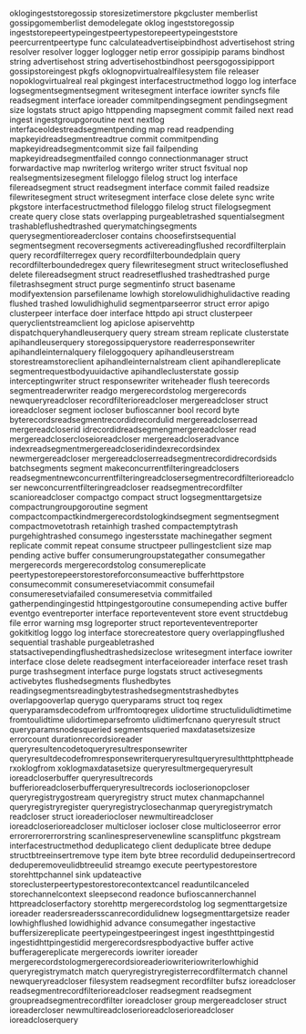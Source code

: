 oklogingeststoregossip storesizetimerstore pkgcluster memberlist gossipgomemberlist demodelegate oklog ingeststoregossip ingeststorepeertypeingestpeertypestorepeertypeingeststore peercurrentpeertype func calculateadvertiseipbindhost advertisehost string resolver resolver logger loglogger netip error gossipipip params bindhost string advertisehost string advertisehostbindhost peersgogossipipport gossipstoreingest pkgfs oklognopvirtualrealfilesystem file releaser nopoklogvirtualreal real pkgingest interfacestructmethod loggo log interface logsegmentsegmentsegment writesegment interface iowriter syncfs file readsegment interface ioreader commitpendingsegment pendingsegment size logstats struct apigo httppending mapsegment commit failed next read ingest ingestgroupgoroutine next nextlog interfaceoldestreadsegmentpending map read readpending mapkeyidreadsegmentreadtrue commit commitpending mapkeyidreadsegmentcommit size fail failpending mapkeyidreadsegmentfailed conngo connectionmanager struct forwardactive map nwriterlog writergo writer struct fsvitual nop realsegmentsizesegment fileloggo filelog struct log interface filereadsegment struct readsegment interface commit failed readsize filewritesegment struct writesegment interface close delete sync write pkgstore interfacestructmethod fileloggo filelog struct filelogsegment create query close stats overlapping purgeabletrashed squentialsegment trashableflushedtrashed querymatchingsegments querysegmentioreadercloser contains choosefirstsequential segmentsegment recoversegments activereadingflushed recordfilterplain query recordfilterregex query recordfilterboundedplain query recordfilterboundedregex query filewritesegment struct writecloseflushed delete filereadsegment struct readresetflushed trashedtrashed purge filetrashsegment struct purge segmentinfo struct basename modifyextension parsefilename lowhigh storelowulidhighulidactive reading flushed trashed lowulidhighulid segmentparseerror struct error apigo clusterpeer interface doer interface httpdo api struct clusterpeer queryclientstreamclient log apiclose apiservehttp dispatchqueryhandleuserquery query stream stream replicate clusterstate apihandleuserquery storegossipquerystore readerresponsewriter apihandleinternalquery fileloggoquery apihandleuserstream storestreamstoreclient apihandleinternalstream client apihandlereplicate segmentrequestbodyuuidactive apihandleclusterstate gossip interceptingwriter struct responsewriter writeheader flush teerecords segmentreaderwriter readgo mergerecordstolog mergerecords newqueryreadcloser recordfilterioreadcloser mergereadcloser struct ioreadcloser segment iocloser bufioscanner bool record byte byterecordsreadsegmentrecordidrecordulid mergereadcloserread mergereadcloserid idrecordidreadsegmengmergereadcloser read mergereadclosercloseioreadcloser mergereadcloseradvance indexreadsegmentmergereadcloseridindexrecordsindex newmergereadcloser mergereadcloserreadsegmentrecordidrecordsids batchsegments segment makeconcurrentfilteringreadclosers readsegmentnewconcurrentfilteringreadclosersegmentrecordfilterioreadcloser newconcurrentfilteringreadcloser readsegmentrecordfilter scanioreadcloser compactgo compact struct logsegmenttargetsize compactrungroupgoroutine segment compactcompactkindmergerecordstologkindsegment segmentsegment compactmovetotrash retainhigh trashed compactemptytrash purgehightrashed consumego ingestersstate machinegather segment replicate commit repeat consume structpeer pullingestclient size map pending active buffer consumerungroupstategather consumegather mergerecords mergerecordstolog consumereplicate peertypestorepeerstorestoreforconsumeactive bufferhttpstore consumecommit consumeresetviacommit consumefail consumeresetviafailed consumeresetvia commitfailed gatherpendingingestid httpingestgoroutine consumepending active buffer eventgo eventreporter interface reporteventevent store event structdebug file error warning msg logreporter struct reporteventeventreporter gokitkitlog loggo log interface storecreatestore query overlappingflushed sequential trashable purgeabletrashed statsactivependingflushedtrashedsizeclose writesegment interface iowriter interface close delete readsegment interfaceioreader interface reset trash purge trashsegment interface purge logstats struct activesegments activebytes flushedsegments flushedbytes readingsegmentsreadingbytestrashedsegmentstrashedbytes overlapgooverlap querygo queryparams struct toq regex queryparamsdecodefrom urlfromtoqregex ulidortime structulidulidtimetime fromtoulidtime ulidortimeparsefromto ulidtimerfcnano queryresult struct queryparamsnodesqueried segmentsqueried maxdatasetsizesize errorcount durationrecordsioreader queryresultencodetoqueryresultresponsewriter queryresultdecodefromresponsewriterqueryresultqueryresulthttphttpheaderxoklogfrom xoklogmaxdatasetsize queryresultmergequeryresult ioreadcloserbuffer queryresultrecords bufferioreadcloserbufferqueryresultrecords iocloserionopcloser queryregistrygostream queryregistry struct mutex chanmapchannel queryregistryregister queryregistryclosechanmap queryregistrymatch readcloser struct ioreaderiocloser newmultireadcloser ioreadcloserioreadcloser multicloser iocloser close multicloseerror error errorerrorerrorstring scanlinespreservenewline scansplitfunc pkgstream interfacestructmethod deduplicatego client deduplicate btree dedupe structbtreeinsertremove type item byte btree recordulid dedupeinsertrecord deduperemoveulidbtreeulid streamgo execute peertypestorestore storehttpchannel sink updateactive storeclusterpeertypestorestorecontextcancel readuntilcanceled storechannelcontext sleepsecond readonce bufioscannerchannel httpreadcloserfactory storehttp mergerecordstolog log segmenttargetsize ioreader readersreadersscanrecordidulidnew logsegmenttargetsize reader lowhighflushed lowidhighid advance consumegather ingestactive buffersizereplicate peertypeingestpeeringest ingest ingesthttpingestid ingestidhttpingestidid mergerecordsrespbodyactive buffer active bufferagereplicate mergerecords iowriter ioreader mergerecordstologmergerecordsioreaderiowriteriowriterlowhighid queryregistrymatch match queryregistryregisterrecordfiltermatch channel newqueryreadcloser filesystem readsegment recordfilter bufsz ioreadcloser readsegmentrecordfilterioreadcloser readsegment readsegment groupreadsegmentrecordfilter ioreadcloser group mergereadcloser struct ioreadercloser newmultireadcloserioreadcloserioreadcloser ioreadcloserquery